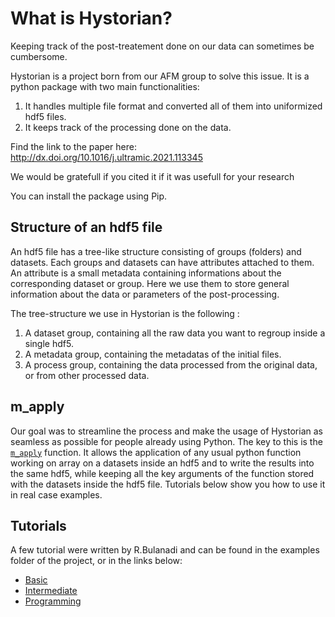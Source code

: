 # What is Hystorian?

Keeping track of the post-treatement done on our data can sometimes be cumbersome.

Hystorian is a project born from our AFM group to solve this issue. It is a python package with two main functionalities:

1. It handles multiple file format and converted all of them into uniformized hdf5 files. 
2. It keeps track of the processing done on the data. 

Find the link to the paper here: http://dx.doi.org/10.1016/j.ultramic.2021.113345

We would be gratefull if you cited it if it was usefull for your research

You can install the package using Pip.

## Structure of an hdf5 file
An hdf5 file has a tree-like structure consisting of groups (folders) and datasets. Each groups and datasets can have attributes attached to them. An attribute is a small metadata containing informations about the corresponding dataset or group. Here we use them to store general information about the data or parameters of the post-processing.

The tree-structure we use in Hystorian is the following :
1. A dataset group, containing all the raw data you want to regroup inside a single hdf5.
2. A metadata group, containing the metadatas of the initial files.
3. A process group, containing the data processed from the original data, or from other processed data.

## m_apply

Our goal was to streamline the process and make the usage of Hystorian as seamless as possible for people already using Python. The key to this is the [`m_apply`](/Functions/Core/m_apply) function. It allows the application of any usual python function working on array on a datasets inside an hdf5 and to write the results into the same hdf5, while keeping all the key arguments of the function stored with the datasets inside the hdf5 file. Tutorials below show you how to use it in real case examples.

## Tutorials

A few tutorial were written by R.Bulanadi and can be found in the examples folder of the project, or in the links below:

* [Basic](https://gitlab.unige.ch/paruch-group/hystorian/-/wikis/tutorial/basic)
* [Intermediate](https://gitlab.unige.ch/paruch-group/hystorian/-/wikis/tutorial/intermediate)
* [Programming](https://gitlab.unige.ch/paruch-group/hystorian/-/wikis/tutorial/programming)
